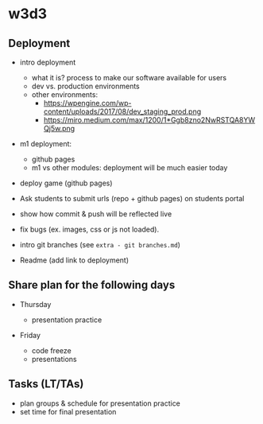 

# w3d3



## Deployment
- intro deployment
  - what it is? process to make our software available for users
  - dev vs. production environments
  - other environments: 
    - https://wpengine.com/wp-content/uploads/2017/08/dev_staging_prod.png
    - https://miro.medium.com/max/1200/1*Ggb8zno2NwRSTQA8YWQj5w.png

- m1 deployment: 
  - github pages
  - m1 vs other modules: deployment will be much easier today

- deploy game (github pages)


<!-- IMPORTANT -->
- Ask students to submit urls (repo + github pages) on students portal
<!-- IMPORTANT -->



- show how commit & push will be reflected live


- fix bugs (ex. images, css or js not loaded).

- intro git branches (see `extra - git branches.md`)


- Readme (add link to deployment)



## Share plan for the following days
- Thursday
  - presentation practice

- Friday
  - code freeze
  - presentations


## Tasks (LT/TAs)
- plan groups & schedule for presentation practice
- set time for final presentation



